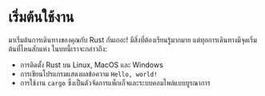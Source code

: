 # เริ่มต้นใช้งาน

มาเริ่มต้นการเดินทางของคุณกับ Rust กันเถอะ! มีสิ่งที่ต้องเรียนรู้มากมาย แต่ทุกการเดินทางมีจุดเริ่มต้นที่ไหนสักแห่ง
ในบทนี้เราจะกล่าวถึง:

* การติดตั้ง Rust บน Linux, MacOS และ Windows
* การเขียนโปรแกรมแสดงผลข้อความ `Hello, world!`
* การใช้งาน `cargo` ซึ่งเป็นตัวจัดการแพ็กเก็จและระบบคอมไพล์แบบบูรณาการ

